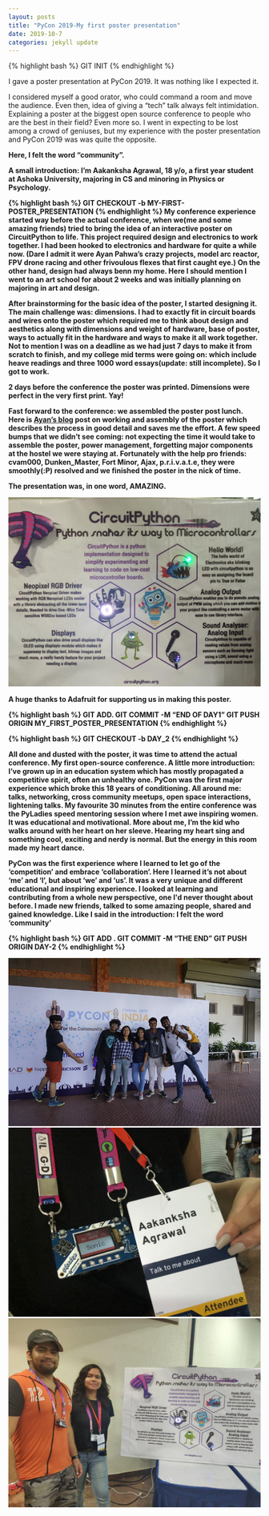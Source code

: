 ```yaml
---
layout: posts
title: "PyCon 2019-My first poster presentation"
date: 2019-10-7
categories: jekyll update
---
```

{% highlight bash %}
GIT INIT
{% endhighlight %}

I gave a poster presentation at PyCon 2019. It was nothing like I expected it.

I considered myself a good orator, who could command a room and move the audience. Even then, idea of giving a “tech” talk always felt intimidation. Explaining a poster at the biggest open source conference to people who are the best in their field? Even more so. I went in expecting to be lost among a crowd of geniuses, but my experience with the poster presentation and PyCon 2019 was was quite the opposite.

<b>Here, I felt the word “community”.<b>

A small introduction: I’m Aakanksha Agrawal, 18 y/o, a first year student at Ashoka University, majoring in CS and minoring in Physics or Psychology.

{% highlight bash %}
GIT CHECKOUT -b MY-FIRST-POSTER_PRESENTATION
{% endhighlight %}
My conference experience started way before the actual conference, when we(me and some amazing friends) tried to bring the idea of an interactive poster on CircuitPython to life. This project required design and electronics to work together. I had been hooked to electronics and hardware for quite a while now. (Dare I admit it were Ayan Pahwa’s crazy projects, model arc reactor, FPV drone racing and other frivoulous flexes that first caught eye.) On the other hand, design had always benn my home. Here I should mention I went to an art school for about 2 weeks and was initially planning on majoring in art and design. 

After brainstorming for the basic idea of the poster, I started designing it. The main challenge was: dimensions. I had to exactly fit in circuit boards and wires onto the poster which required me to think about design and aesthetics along with dimensions and weight of hardware, base of poster, ways to actually fit in the hardware and ways to make it all work together. Not to mention I was on a deadline as we had just 7 days to make it from scratch to finish, and my college mid terms were going on: which include heave readings and three 1000 word essays(update: still incomplete). So I got to work.

2 days before the conference the poster was printed. Dimensions were perfect in the very first print. Yay!

Fast forward to the conference: we assembled the poster post lunch. Here is [Ayan’s blog](https://www.codensolder.com/blog/circuitpython-poster) post on working and assembly of the poster which describes the process in good detail and saves me the effort.  A few speed bumps that we didn’t see coming: not expecting the time it would take to assemble the poster, power management, forgetting major components at the hostel we were staying at. Fortunately with the help pro friends: cvam000, Dunken_Master, Fort Minor, Ajax, p.r.i.v.a.t.e,  they were smoothly(:P) resolved and we finished the poster in the nick of time.

The presentation was, in one word, AMAZING. 

![poster](/images/1.jpg)

A huge thanks to Adafruit for supporting us in making this poster.

{% highlight bash %}
GIT ADD.
GIT COMMIT -M “END OF DAY1”
GIT PUSH ORIGIN MY_FIRST_POSTER_PRESENTATION
{% endhighlight %}



{% highlight bash %}
GIT CHECKOUT -b DAY_2
{% endhighlight %}

All done and dusted with the poster, it was time to attend the actual conference. My first open-source conference. A little more introduction: I’ve grown up in an education system which has mostly propagated a competitive spirit, often an unhealthy one. PyCon was the first major experience which broke this 18 years of conditioning. All around me: talks, networking, cross community meetups, open space interactions, lightening talks. My favourite 30 minutes from the entire conference was the PyLadies speed mentoring session where I met awe inspiring women. It was educational and motivational. More about me, I’m the kid who walks around with her heart on her sleeve. Hearing my heart sing and something cool, exciting and nerdy is normal. But the energy in this room made my heart dance.

PyCon was the first experience where I learned to let go of the ‘competition’ and embrace ‘collaboration’. Here I learned it’s not about ‘me’ and ‘I’, but about ‘we’ and ‘us’. It was a very unique and different educational and inspiring experience. I looked at learning and contributing from a whole new perspective, one I'd never thought about before. I made new friends, talked to some amazing people, shared and gained knowledge. Like I said in the introduction: I felt the word ‘community’

{% highlight bash %}
GIT ADD .
GIT COMMIT -M “THE END”
GIT PUSH ORIGIN DAY-2
{% endhighlight %}

![poster](/images/2.jpg)
![poster](/images/3.jpg)
![poster](/images/4.jpg)









